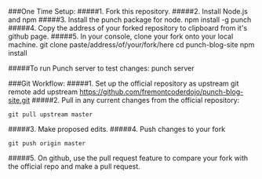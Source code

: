 ###One Time Setup:
#####1. Fork this repository.
#####2. Install Node.js and npm
#####3. Install the punch package for node.
    npm install -g punch
#####4. Copy the address of your forked repository to clipboard from it's github page.
#####5. In your console, clone your fork onto your local machine.
    git clone paste/address/of/your/fork/here
    cd punch-blog-site
    npm install

#####To run Punch server to test changes:
    punch server

###Git Workflow:
#####1. Set up the official repository as upstream
    git remote add upstream https://github.com/fremontcoderdojo/punch-blog-site.git
#####2. Pull in any current changes from the official repository:
	
	git pull upstream master
#####3. Make proposed edits.
#####4. Push changes to your fork
    
    git push origin master
#####5. On github, use the pull request feature to compare your fork with the official repo and make a pull request.


